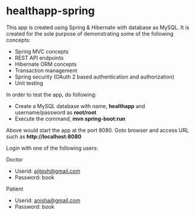 # healthapp-spring

This app is created using Spring & Hibernate with database as MySQL. It is created for the sole purpose of demonstrating some of the following concepts:

 * Spring MVC concepts
 * REST API endpoints
 * Hibernate ORM concepts
 * Transaction management
 * Spring security (OAuth 2 based authentication and authorization)
 * Unit testing

In order to test the app, do following:

 * Create a MySQL database with name, **healthapp** and username/password as **root/root**
 * Execute the command, **mvn spring-boot:run**

Above would start the app at the port 8080. Goto browser and access URL such as **http://localhost:8080**

Login with one of the following users:

Doctor

 * Userid: ajitesh@gmail.com
 * Password: book

Patient

 * Userid: anisha@gmail.com
 * Password: book 

